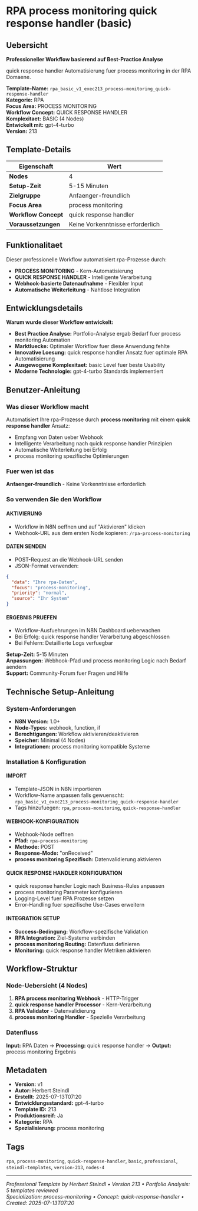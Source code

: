 # RPA process monitoring quick response handler (basic)

## Uebersicht

**Professioneller Workflow basierend auf Best-Practice Analyse**

quick response handler Automatisierung fuer process monitoring in der RPA Domaene.

**Template-Name:** `rpa_basic_v1_exec213_process-monitoring_quick-response-handler`  
**Kategorie:** RPA  
**Focus Area:** PROCESS MONITORING  
**Workflow Concept:** QUICK RESPONSE HANDLER  
**Komplexitaet:** BASIC (4 Nodes)  
**Entwickelt mit:** gpt-4-turbo  
**Version:** 213

## Template-Details

| **Eigenschaft** | **Wert** |
|------------------|----------|
| **Nodes** | 4 |
| **Setup-Zeit** | 5-15 Minuten |
| **Zielgruppe** | Anfaenger-freundlich |
| **Focus Area** | process monitoring |
| **Workflow Concept** | quick response handler |
| **Voraussetzungen** | Keine Vorkenntnisse erforderlich |

## Funktionalitaet

Dieser professionelle Workflow automatisiert rpa-Prozesse durch:
- **PROCESS MONITORING** - Kern-Automatisierung
- **QUICK RESPONSE HANDLER** - Intelligente Verarbeitung
- **Webhook-basierte Datenaufnahme** - Flexibler Input
- **Automatische Weiterleitung** - Nahtlose Integration



## Entwicklungsdetails

**Warum wurde dieser Workflow entwickelt:**
- **Best Practice Analyse:** Portfolio-Analyse ergab Bedarf fuer process monitoring Automation
- **Marktluecke:** Optimaler Workflow fuer diese Anwendung fehlte
- **Innovative Loesung:** quick response handler Ansatz fuer optimale RPA Automatisierung
- **Ausgewogene Komplexitaet:** basic Level fuer beste Usability
- **Moderne Technologie:** gpt-4-turbo Standards implementiert

## Benutzer-Anleitung

### Was dieser Workflow macht
Automatisiert Ihre rpa-Prozesse durch **process monitoring** mit einem **quick response handler** Ansatz:
- Empfang von Daten ueber Webhook
- Intelligente Verarbeitung nach quick response handler Prinzipien
- Automatische Weiterleitung bei Erfolg
- process monitoring spezifische Optimierungen

### Fuer wen ist das
**Anfaenger-freundlich** - Keine Vorkenntnisse erforderlich

### So verwenden Sie den Workflow

#### AKTIVIERUNG
- Workflow in N8N oeffnen und auf "Aktivieren" klicken
- Webhook-URL aus dem ersten Node kopieren: `/rpa-process-monitoring`

#### DATEN SENDEN
- POST-Request an die Webhook-URL senden
- JSON-Format verwenden:
```json
{
  "data": "Ihre rpa-Daten",
  "focus": "process-monitoring",
  "priority": "normal",
  "source": "Ihr System"
}
```

#### ERGEBNIS PRUEFEN
- Workflow-Ausfuehrungen im N8N Dashboard ueberwachen
- Bei Erfolg: quick response handler Verarbeitung abgeschlossen
- Bei Fehlern: Detaillierte Logs verfuegbar

**Setup-Zeit:** 5-15 Minuten  
**Anpassungen:** Webhook-Pfad und process monitoring Logic nach Bedarf aendern  
**Support:** Community-Forum fuer Fragen und Hilfe

## Technische Setup-Anleitung

### System-Anforderungen
- **N8N Version:** 1.0+ 
- **Node-Types:** webhook, function, if
- **Berechtigungen:** Workflow aktivieren/deaktivieren
- **Speicher:** Minimal (4 Nodes)
- **Integrationen:** process monitoring kompatible Systeme

### Installation & Konfiguration

#### IMPORT
- Template-JSON in N8N importieren
- Workflow-Name anpassen falls gewuenscht: `rpa_basic_v1_exec213_process-monitoring_quick-response-handler`
- Tags hinzufuegen: `rpa`, `process-monitoring`, `quick-response-handler`

#### WEBHOOK-KONFIGURATION
- Webhook-Node oeffnen
- **Pfad:** `rpa-process-monitoring`
- **Methode:** POST
- **Response-Mode:** "onReceived"
- **process monitoring Spezifisch:** Datenvalidierung aktivieren

#### QUICK RESPONSE HANDLER KONFIGURATION
- quick response handler Logic nach Business-Rules anpassen
- process monitoring Parameter konfigurieren
- Logging-Level fuer RPA Prozesse setzen
- Error-Handling fuer spezifische Use-Cases erweitern

#### INTEGRATION SETUP
- **Success-Bedingung:** Workflow-spezifische Validation
- **RPA Integration:** Ziel-Systeme verbinden
- **process monitoring Routing:** Datenfluss definieren
- **Monitoring:** quick response handler Metriken aktivieren

## Workflow-Struktur

### Node-Uebersicht (4 Nodes)

1. **RPA process monitoring Webhook** - HTTP-Trigger
2. **quick response handler Processor** - Kern-Verarbeitung
3. **RPA Validator** - Datenvalidierung
4. **process monitoring Handler** - Spezielle Verarbeitung







### Datenfluss
**Input:** RPA Daten -> **Processing:** quick response handler -> **Output:** process monitoring Ergebnis

## Metadaten

- **Version:** v1
- **Autor:** Herbert Steindl
- **Erstellt:** 2025-07-13T07:20
- **Entwicklungsstandard:** gpt-4-turbo
- **Template ID:** 213
- **Produktionsreif:** Ja
- **Kategorie:** RPA
- **Spezialisierung:** process monitoring

## Tags

`rpa`, `process-monitoring`, `quick-response-handler`, `basic`, `professional`, `steindl-templates`, `version-213`, `nodes-4`

---

*Professional Template by Herbert Steindl • Version 213 • Portfolio Analysis: 5 templates reviewed*  
*Specialization: process-monitoring • Concept: quick-response-handler • Created: 2025-07-13T07:20*